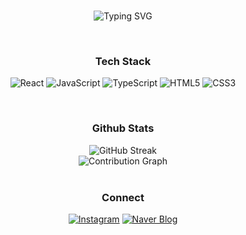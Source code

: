 <br>
<div align="center">
  
  ![Typing SVG](https://readme-typing-svg.herokuapp.com?font=Fira+Code&size=22&duration=3000&pause=1000&color=FC4E00&center=true&vCenter=true&width=435&lines=seoyoon04;Frontend+Developer)
  
</div>

<br>

<!-- ## 🛠️ Tech Stack -->

<div align="center">

### Tech Stack
![React](https://img.shields.io/badge/React-61DAFB?style=for-the-badge&logo=React&logoColor=black)
![JavaScript](https://img.shields.io/badge/JavaScript-F7DF1E?style=for-the-badge&logo=javascript&logoColor=black)
![TypeScript](https://img.shields.io/badge/TypeScript-3178C6?style=for-the-badge&logo=TypeScript&logoColor=white)
![HTML5](https://img.shields.io/badge/HTML5-E34F26?style=for-the-badge&logo=html5&logoColor=white)
![CSS3](https://img.shields.io/badge/CSS3-1572B6?style=for-the-badge&logo=css3&logoColor=white)

</div>

<br/>

<div align="center">

### Github Stats
<!--   <img src="https://github-readme-stats.vercel.app/api?username=seoyoon04&show_icons=true&theme=default&hide_border=true&bg_color=ffffff&title_color=2F80ED&icon_color=2F80ED&text_color=333333&include_all_commits=true&count_private=true" alt="GitHub Stats" /> -->
  <img src="https://github-readme-streak-stats.herokuapp.com/?user=seoyoon04&theme=default&hide_border=true&background=ffffff&stroke=2F80ED&ring=2F80ED&fire=FF6B6B&currStreakLabel=333333&sideLabels=333333&currStreakNum=2F80ED&sideNums=2F80ED&dates=666666" alt="GitHub Streak" /> 
</div>
<div align="center">
  <img src="https://github-readme-activity-graph.vercel.app/graph?username=seoyoon04&theme=minimal&hide_border=true&bg_color=ffffff&color=2F80ED&line=2F80ED&point=FF6B6B&area=true&area_color=E3F2FD" alt="Contribution Graph" />
</div>

<br/>

<div align="center">

### Connect
[![Instagram](https://img.shields.io/badge/Instagram-E4405F?style=for-the-badge&logo=instagram&logoColor=white)](https://instagram.com/seoyoon04_)
[![Naver Blog](https://img.shields.io/badge/Naver_Blog-03C75A?style=for-the-badge&logo=naver&logoColor=white)](https://blog.naver.com/sykim8483)

</div>
